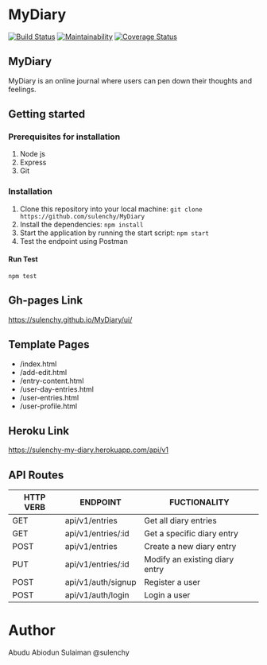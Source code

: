 # MyDiary
[![Build Status](https://travis-ci.org/sulenchy/MyDiary.svg?branch=ch-setup-travis-ci)](https://travis-ci.org/sulenchy/MyDiary) [![Maintainability](https://api.codeclimate.com/v1/badges/19d76649374cdf72e37f/maintainability)](https://codeclimate.com/github/sulenchy/MyDiary/maintainability) [![Coverage Status](https://coveralls.io/repos/github/sulenchy/MyDiary/badge.svg?branch=develop)](https://coveralls.io/github/sulenchy/MyDiary?branch=develop)

## MyDiary
MyDiary is an online journal where users can pen down their thoughts and feelings.

## Getting started
### Prerequisites for installation
1. Node js
2. Express
3. Git

### Installation
1. Clone this repository into your local machine:
```git clone https://github.com/sulenchy/MyDiary```
2. Install the dependencies:
```npm install```
3. Start the application by running the start script:
```npm start```
4. Test the endpoint using Postman


#### Run Test
```npm test```

## Gh-pages Link
https://sulenchy.github.io/MyDiary/ui/

## Template Pages
- /index.html
- /add-edit.html
- /entry-content.html
- /user-day-entries.html
- /user-entries.html
- /user-profile.html

## Heroku Link
https://sulenchy-my-diary.herokuapp.com/api/v1

## API Routes
|   HTTP VERB   | ENDPOINT                  | FUCTIONALITY                                          |
| ------------- | --------------------------| ----------------------------------------------------- |
| GET           | api/v1/entries            | Get all diary entries                                 |
| GET           | api/v1/entries/:id        | Get a specific diary entry                            |
| POST          | api/v1/entries            | Create a new diary entry                              |
| PUT           | api/v1/entries/:id        | Modify an existing diary entry                        |
| POST          | api/v1/auth/signup        | Register a user                                       |
| POST          | api/v1/auth/login         | Login a user                                          |

# Author
Abudu Abiodun Sulaiman @sulenchy